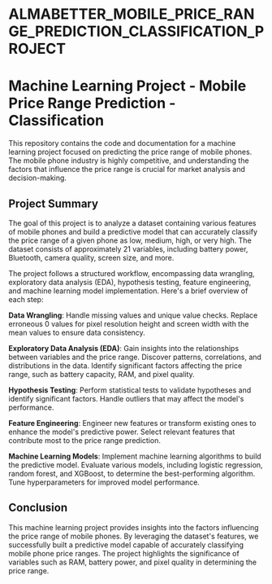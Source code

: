 # ALMABETTER_MOBILE_PRICE_RANGE_PREDICTION_CLASSIFICATION_PROJECT
# Machine Learning Project - **Mobile Price Range Prediction - Classification**

This repository contains the code and documentation for a machine learning project focused on predicting the price range of mobile phones. The mobile phone industry is highly competitive, and understanding the factors that influence the price range is crucial for market analysis and decision-making.

## **Project Summary**
The goal of this project is to analyze a dataset containing various features of mobile phones and build a predictive model that can accurately classify the price range of a given phone as low, medium, high, or very high. The dataset consists of approximately 21 variables, including battery power, Bluetooth, camera quality, screen size, and more.

The project follows a structured workflow, encompassing data wrangling, exploratory data analysis (EDA), hypothesis testing, feature engineering, and machine learning model implementation. Here's a brief overview of each step:

**Data Wrangling**: Handle missing values and unique value checks. Replace erroneous 0 values for pixel resolution height and screen width with the mean values to ensure data consistency.

**Exploratory Data Analysis (EDA)**: Gain insights into the relationships between variables and the price range. Discover patterns, correlations, and distributions in the data. Identify significant factors affecting the price range, such as battery capacity, RAM, and pixel quality.

**Hypothesis Testing**: Perform statistical tests to validate hypotheses and identify significant factors. Handle outliers that may affect the model's performance.

**Feature Engineering**: Engineer new features or transform existing ones to enhance the model's predictive power. Select relevant features that contribute most to the price range prediction.

**Machine Learning Models**: Implement machine learning algorithms to build the predictive model. Evaluate various models, including logistic regression, random forest, and XGBoost, to determine the best-performing algorithm. Tune hyperparameters for improved model performance.

## **Conclusion**
This machine learning project provides insights into the factors influencing the price range of mobile phones. By leveraging the dataset's features, we successfully built a predictive model capable of accurately classifying mobile phone price ranges. The project highlights the significance of variables such as RAM, battery power, and pixel quality in determining the price range.
